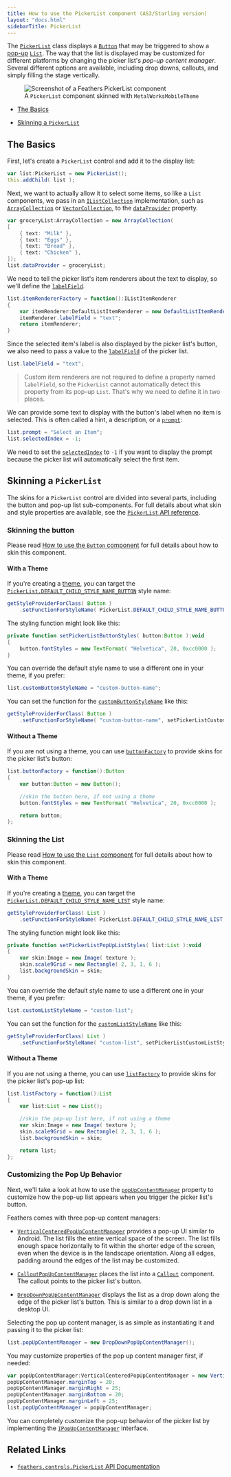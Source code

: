 ```yaml
---
title: How to use the PickerList component (AS3/Starling version)
layout: "docs.html"
sidebarTitle: PickerList
---
```


The [`PickerList`](/api-reference/feathers/controls/PickerList.html) class displays a [`Button`](./button.md) that may be triggered to show a [pop-up](./pop-ups.md) [`List`](./list.md). The way that the list is displayed may be customized for different platforms by changing the picker list's _pop-up content manager_. Several different options are available, including drop downs, callouts, and simply filling the stage vertically.

<figure>
<img src="/learn/as3-starling/images/picker-list.png" srcset="/learn/as3-starling/images/picker-list@2x.png 2x" alt="Screenshot of a Feathers PickerList component" />
<figcaption>A <code>PickerList</code> component skinned with <code>MetalWorksMobileTheme</code></figcaption>
</figure>

- [The Basics](#the-basics)

- [Skinning a `PickerList`](#skinning-a-pickerlist)

## The Basics

First, let's create a `PickerList` control and add it to the display list:

```actionscript
var list:PickerList = new PickerList();
this.addChild( list );
```

Next, we want to actually allow it to select some items, so like a `List` components, we pass in an [`IListCollection`](/api-reference/feathers/data/IListCollection.html) implementation, such as [`ArrayCollection`](/api-reference/feathers/data/ArrayCollection.html) or [`VectorCollection`](/api-reference/feathers/data/VectorCollection.html), to the [`dataProvider`](/api-reference/feathers/controls/PickerList.html#dataProvider) property.

```actionscript
var groceryList:ArrayCollection = new ArrayCollection(
[
    { text: "Milk" },
    { text: "Eggs" },
    { text: "Bread" },
    { text: "Chicken" },
]);
list.dataProvider = groceryList;
```

We need to tell the picker list's item renderers about the text to display, so we'll define the [`labelField`](/api-reference/feathers/controls/renderers/BaseDefaultItemRenderer.html#labelField).

```actionscript
list.itemRendererFactory = function():IListItemRenderer
{
    var itemRenderer:DefaultListItemRenderer = new DefaultListItemRenderer();
    itemRenderer.labelField = "text";
    return itemRenderer;
}
```

Since the selected item's label is also displayed by the picker list's button, we also need to pass a value to the [`labelField`](/api-reference/feathers/controls/PickerList.html#labelField) of the picker list.

```actionscript
list.labelField = "text";
```

> Custom item renderers are not required to define a property named `labelField`, so the `PickerList` cannot automatically detect this property from its pop-up `List`. That's why we need to define it in two places.

We can provide some text to display with the button's label when no item is selected. This is often called a hint, a description, or a [`prompt`](/api-reference/feathers/controls/PickerList.html#prompt):

```actionscript
list.prompt = "Select an Item";
list.selectedIndex = -1;
```

We need to set the [`selectedIndex`](/api-reference/feathers/controls/PickerList.html#selectedIndex) to `-1` if you want to display the prompt because the picker list will automatically select the first item.

## Skinning a `PickerList`

The skins for a `PickerList` control are divided into several parts, including the button and pop-up list sub-components. For full details about what skin and style properties are available, see the [`PickerList` API reference](/api-reference/feathers/controls/PickerList.html).

### Skinning the button

Please read [How to use the `Button` component](./button.md) for full details about how to skin this component.

#### With a Theme

If you're creating a [theme](./themes.md), you can target the [`PickerList.DEFAULT_CHILD_STYLE_NAME_BUTTON`](/api-reference/feathers/controls/PickerList.html#DEFAULT_CHILD_STYLE_NAME_BUTTON) style name:

```actionscript
getStyleProviderForClass( Button )
    .setFunctionForStyleName( PickerList.DEFAULT_CHILD_STYLE_NAME_BUTTON, setPickerListButtonStyles );
```

The styling function might look like this:

```actionscript
private function setPickerListButtonStyles( button:Button ):void
{
    button.fontStyles = new TextFormat( "Helvetica", 20, 0xcc0000 );
}
```

You can override the default style name to use a different one in your theme, if you prefer:

```actionscript
list.customButtonStyleName = "custom-button-name";
```

You can set the function for the [`customButtonStyleName`](/api-reference/feathers/controls/PickerList.html#customButtonStyleName) like this:

```actionscript
getStyleProviderForClass( Button )
    .setFunctionForStyleName( "custom-button-name", setPickerListCustomButtonStyles );
```

#### Without a Theme

If you are not using a theme, you can use [`buttonFactory`](/api-reference/feathers/controls/PickerList.html#buttonFactory) to provide skins for the picker list's button:

```actionscript
list.buttonFactory = function():Button
{
    var button:Button = new Button();

    //skin the button here, if not using a theme
    button.fontStyles = new TextFormat( "Helvetica", 20, 0xcc0000 );

    return button;
};
```

### Skinning the List

Please read [How to use the `List` component](./list.md) for full details about how to skin this component.

#### With a Theme

If you're creating a [theme](./themes.md), you can target the [`PickerList.DEFAULT_CHILD_STYLE_NAME_LIST`](/api-reference/feathers/controls/PickerList.html#DEFAULT_CHILD_STYLE_NAME_LIST) style name:

```actionscript
getStyleProviderForClass( List )
    .setFunctionForStyleName( PickerList.DEFAULT_CHILD_STYLE_NAME_LIST, setPickerListPopUpListStyles );
```

The styling function might look like this:

```actionscript
private function setPickerListPopUpListStyles( list:List ):void
{
    var skin:Image = new Image( texture );
    skin.scale9Grid = new Rectangle( 2, 3, 1, 6 );
    list.backgroundSkin = skin;
}
```

You can override the default style name to use a different one in your theme, if you prefer:

```actionscript
list.customListStyleName = "custom-list";
```

You can set the function for the [`customListStyleName`](/api-reference/feathers/controls/PickerList.html#customListStyleName) like this:

```actionscript
getStyleProviderForClass( List )
    .setFunctionForStyleName( "custom-list", setPickerListCustomListStyles );
```

#### Without a Theme

If you are not using a theme, you can use [`listFactory`](/api-reference/feathers/controls/PickerList.html#listFactory) to provide skins for the picker list's pop-up list:

```actionscript
list.listFactory = function():List
{
    var list:List = new List();

    //skin the pop-up list here, if not using a theme
    var skin:Image = new Image( texture );
    skin.scale9Grid = new Rectangle( 2, 3, 1, 6 );
    list.backgroundSkin = skin;

    return list;
};
```

### Customizing the Pop Up Behavior

Next, we'll take a look at how to use the [`popUpContentManager`](/api-reference/feathers/controls/PickerList.html#popUpContentManager) property to customize how the pop-up list appears when you trigger the picker list's button.

Feathers comes with three pop-up content managers:

- [`VerticalCenteredPopUpContentManager`](/api-reference/feathers/controls/popups/VerticalCenteredPopUpContentManager.html) provides a pop-up UI similar to Android. The list fills the entire vertical space of the screen. The list fills enough space horizontally to fit within the shorter edge of the screen, even when the device is in the landscape orientation. Along all edges, padding around the edges of the list may be customized.

- [`CalloutPopUpContentManager`](/api-reference/feathers/controls/popups/CalloutPopUpContentManager.html) places the list into a [`Callout`](./callout.md) component. The callout points to the picker list's button.

- [`DropDownPopUpContentManager`](/api-reference/feathers/controls/popups/DropDownPopUpContentManager.html) displays the list as a drop down along the edge of the picker list's button. This is similar to a drop down list in a desktop UI.

Selecting the pop up content manager, is as simple as instantiating it and passing it to the picker list:

```actionscript
list.popUpContentManager = new DropDownPopUpContentManager();
```

You may customize properties of the pop up content manager first, if needed:

```actionscript
var popUpContentManager:VerticalCenteredPopUpContentManager = new VerticalCenteredPopUpContentManager();
popUpContentManager.marginTop = 20;
popUpContentManager.marginRight = 25;
popUpContentManager.marginBottom = 20;
popUpContentManager.marginLeft = 25;
list.popUpContentManager = popUpContentManager;
```

You can completely customize the pop-up behavior of the picker list by implementing the [`IPopUpContentManager`](/api-reference/feathers/controls/popups/IPopUpContentManager.html) interface.

## Related Links

- [`feathers.controls.PickerList` API Documentation](/api-reference/feathers/controls/PickerList.html)
